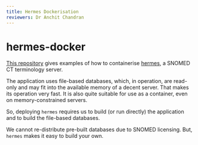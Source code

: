 ```yaml
---
title: Hermes Dockerisation
reviewers: Dr Anchit Chandran
---
```


# hermes-docker

[This repository](https://github.com/rcpch/hermes-docker) gives examples of how to containerise [hermes](https://github.com/wardle/hermes), a SNOMED CT terminology server.

The application uses file-based databases, which, in operation, are read-only and may fit into the available memory of a decent server. That makes its operation very fast. It is also quite suitable for use as a container, even on memory-constrained servers.

So, deploying `hermes` requires us to build (or run directly) the application and to build the file-based databases.

We cannot re-distribute pre-built databases due to SNOMED licensing. But, `hermes` makes it easy to build your own.
